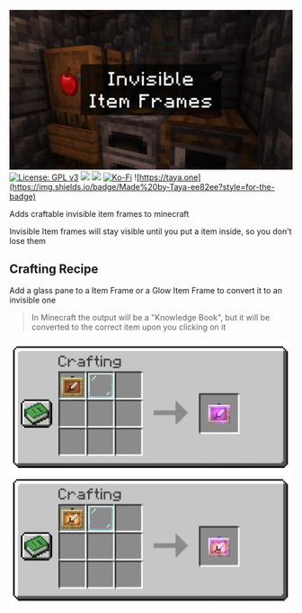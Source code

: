 ![](banner.png)
[![License: GPL v3](https://img.shields.io/badge/License-GPLv3-blue.svg?style=for-the-badge)](https://www.gnu.org/licenses/gpl-3.0)
![](https://img.shields.io/badge/Minecraft-1.19-green?style=for-the-badge)
[![](https://img.shields.io/badge/dynamic/json?style=for-the-badge&logo=modrinth&url=https://api.modrinth.com/v2/project/tc-invisible-item-frames&label=Modrinth&query=$.downloads&color=#00AF5C)](https://modrinth.com/datapack/tc-woodcutter)
[![Ko-Fi](https://img.shields.io/badge/Ko--fi-F16061?style=for-the-badge&logo=ko-fi&logoColor=white)](https://ko-fi.com/tayacrystal)
![https://taya.one](https://img.shields.io/badge/Made%20by-Taya-ee82ee?style=for-the-badge)

Adds craftable invisible item frames to minecraft

Invisible Item frames will stay visible until you put a item inside, so you don't lose them

## Crafting Recipe
Add a glass pane to a Item Frame or a Glow Item Frame to convert it to an invisible one

> In Minecraft the output will be a "Knowledge Book", but it will be converted to the correct item upon you clicking on it

![](crafting.png)
